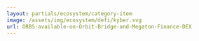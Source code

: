 ```yaml
---
layout: partials/ecosystem/category-item
image: /assets/img/ecosystem/defi/kyber.svg
url: ORBS-available-on-Orbit-Bridge-and-Megaton-Finance-DEX
---
```

